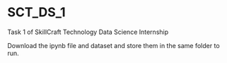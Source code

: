 # SCT_DS_1
Task 1 of SkillCraft Technology Data Science Internship 

Download the ipynb file and dataset and store them in the same folder to run.
